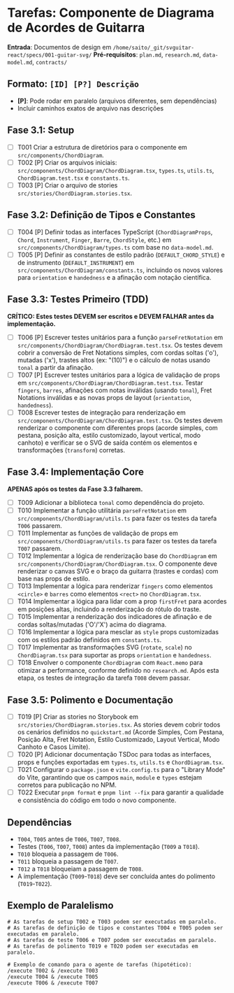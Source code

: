 # Tarefas: Componente de Diagrama de Acordes de Guitarra

**Entrada**: Documentos de design em `/home/saito/_git/svguitar-react/specs/001-guitar-svg/`
**Pré-requisitos**: `plan.md`, `research.md`, `data-model.md`, `contracts/`

## Formato: `[ID] [P?] Descrição`

- **[P]**: Pode rodar em paralelo (arquivos diferentes, sem dependências)
- Incluir caminhos exatos de arquivo nas descrições

## Fase 3.1: Setup

- [ ] T001 Criar a estrutura de diretórios para o componente em `src/components/ChordDiagram`.
- [ ] T002 [P] Criar os arquivos iniciais: `src/components/ChordDiagram/ChordDiagram.tsx`, `types.ts`, `utils.ts`, `ChordDiagram.test.tsx` e `constants.ts`.
- [ ] T003 [P] Criar o arquivo de stories `src/stories/ChordDiagram.stories.tsx`.

## Fase 3.2: Definição de Tipos e Constantes

- [ ] T004 [P] Definir todas as interfaces TypeScript (`ChordDiagramProps`, `Chord`, `Instrument`, `Finger`, `Barre`, `ChordStyle`, etc.) em `src/components/ChordDiagram/types.ts` com base no `data-model.md`.
- [ ] T005 [P] Definir as constantes de estilo padrão (`DEFAULT_CHORD_STYLE`) e de instrumento (`DEFAULT_INSTRUMENT`) em `src/components/ChordDiagram/constants.ts`, incluindo os novos valores para `orientation` e `handedness` e a afinação com notação científica.

## Fase 3.3: Testes Primeiro (TDD)

**CRÍTICO: Estes testes DEVEM ser escritos e DEVEM FALHAR antes da implementação.**

- [ ] T006 [P] Escrever testes unitários para a função `parseFretNotation` em `src/components/ChordDiagram/ChordDiagram.test.tsx`. Os testes devem cobrir a conversão de Fret Notations simples, com cordas soltas ('o'), mutadas ('x'), trastes altos (ex: "(10)") e o cálculo de notas usando `tonal` a partir da afinação.
- [ ] T007 [P] Escrever testes unitários para a lógica de validação de props em `src/components/ChordDiagram/ChordDiagram.test.tsx`. Testar `fingers`, `barres`, afinações com notas inválidas (usando `tonal`), Fret Notations inválidas e as novas props de layout (`orientation`, `handedness`).
- [ ] T008 Escrever testes de integração para renderização em `src/components/ChordDiagram/ChordDiagram.test.tsx`. Os testes devem renderizar o componente com diferentes props (acorde simples, com pestana, posição alta, estilo customizado, layout vertical, modo canhoto) e verificar se o SVG de saída contém os elementos e transformações (`transform`) corretas.

## Fase 3.4: Implementação Core

**APENAS após os testes da Fase 3.3 falharem.**

- [ ] T009 Adicionar a biblioteca `tonal` como dependência do projeto.
- [ ] T010 Implementar a função utilitária `parseFretNotation` em `src/components/ChordDiagram/utils.ts` para fazer os testes da tarefa `T006` passarem.
- [ ] T011 Implementar as funções de validação de props em `src/components/ChordDiagram/utils.ts` para fazer os testes da tarefa `T007` passarem.
- [ ] T012 Implementar a lógica de renderização base do `ChordDiagram` em `src/components/ChordDiagram/ChordDiagram.tsx`. O componente deve renderizar o canvas SVG e o braço da guitarra (trastes e cordas) com base nas props de estilo.
- [ ] T013 Implementar a lógica para renderizar `fingers` como elementos `<circle>` e `barres` como elementos `<rect>` no `ChordDiagram.tsx`.
- [ ] T014 Implementar a lógica para lidar com a prop `firstFret` para acordes em posições altas, incluindo a renderização do rótulo do traste.
- [ ] T015 Implementar a renderização dos indicadores de afinação e de cordas soltas/mutadas ('O'/'X') acima do diagrama.
- [ ] T016 Implementar a lógica para mesclar as `style` props customizadas com os estilos padrão definidos em `constants.ts`.
- [ ] T017 Implementar as transformações SVG (`rotate`, `scale`) no `ChordDiagram.tsx` para suportar as props `orientation` e `handedness`.
- [ ] T018 Envolver o componente `ChordDiagram` com `React.memo` para otimizar a performance, conforme definido no `research.md`. Após esta etapa, os testes de integração da tarefa `T008` devem passar.

## Fase 3.5: Polimento e Documentação

- [ ] T019 [P] Criar as stories no Storybook em `src/stories/ChordDiagram.stories.tsx`. As stories devem cobrir todos os cenários definidos no `quickstart.md` (Acorde Simples, Com Pestana, Posição Alta, Fret Notation, Estilo Customizado, Layout Vertical, Modo Canhoto e Casos Limite).
- [ ] T020 [P] Adicionar documentação TSDoc para todas as interfaces, props e funções exportadas em `types.ts`, `utils.ts` e `ChordDiagram.tsx`.
- [ ] T021 Configurar o `package.json` e `vite.config.ts` para o "Library Mode" do Vite, garantindo que os campos `main`, `module` e `types` estejam corretos para publicação no NPM.
- [ ] T022 Executar `pnpm format` e `pnpm lint --fix` para garantir a qualidade e consistência do código em todo o novo componente.

## Dependências

- `T004`, `T005` antes de `T006`, `T007`, `T008`.
- Testes (`T006`, `T007`, `T008`) antes da implementação (`T009` a `T018`).
- `T010` bloqueia a passagem de `T006`.
- `T011` bloqueia a passagem de `T007`.
- `T012` a `T018` bloqueiam a passagem de `T008`.
- A implementação (`T009`-`T018`) deve ser concluída antes do polimento (`T019`-`T022`).

## Exemplo de Paralelismo

```
# As tarefas de setup T002 e T003 podem ser executadas em paralelo.
# As tarefas de definição de tipos e constantes T004 e T005 podem ser executadas em paralelo.
# As tarefas de teste T006 e T007 podem ser executadas em paralelo.
# As tarefas de polimento T019 e T020 podem ser executadas em paralelo.

# Exemplo de comando para o agente de tarefas (hipotético):
/execute T002 & /execute T003
/execute T004 & /execute T005
/execute T006 & /execute T007
```
